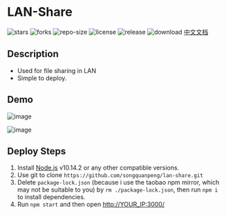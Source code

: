# LAN-Share
![stars](https://img.shields.io/github/stars/songquanpeng/lan-share) ![forks](https://img.shields.io/github/forks/songquanpeng/lan-share) ![repo-size](https://img.shields.io/github/repo-size/songquanpeng/lan-share) ![license](https://img.shields.io/github/license/songwonderful/lan-share) ![release](https://img.shields.io/github/v/release/songwonderful/lan-share) ![download](https://img.shields.io/github/downloads/songquanpeng/lan-share/total)
[中文文档](https://iamazing.cn/page/LAN-SHARE-使用教程)
## Description
+ Used for file sharing in LAN
+ Simple to deploy.

## Demo
![image](https://user-images.githubusercontent.com/39998050/68082537-f0ada600-fe58-11e9-8188-de36ce763e60.png)

![image](https://user-images.githubusercontent.com/39998050/68082521-cfe55080-fe58-11e9-8131-2a4d793832ef.png)

## Deploy Steps
1. Install [Node.js](https://nodejs.org/en/) v10.14.2 or any other compatible versions.
2. Use git to clone `https://github.com/songquanpeng/lan-share.git`
3. Delete `package-lock.json` (because i use the taobao npm mirror, which may not be suitable to you) by `rm ./package-lock.json`, then run `npm i` to install dependencies.
4. Run `npm start` and then open [http://YOUR_IP:3000/](http://localhost:3000)
